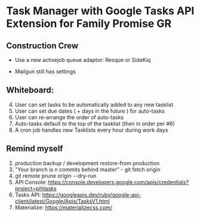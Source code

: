 # Task Manager with Google Tasks API Extension for Family Promise GR

## Construction Crew
- Use a new activejob queue adaptor: Resque or SideKiq

- Mailgun still has settings

## Whiteboard:
4. User can set tasks to be automatically added to any new tasklist
5. User can set due dates ( + days in the future ) for auto-tasks
6. User can re-arrange the order of auto-tasks
7. Auto-tasks default to the top of the tasklist (then in order per #6)
8. A cron job handles new Tasklists every hour during work days


## Remind myself
2. production backup / development restore-from production
3. "Your branch is n commits behind master" - git fetch origin
4. git remote prune origin --dry-run
5. API Console: https://console.developers.google.com/apis/credentials?project=pihtasks
5. Tasks API: https://googleapis.dev/ruby/google-api-client/latest/Google/Apis/TasksV1.html
6. Materialize: https://materializecss.com/
